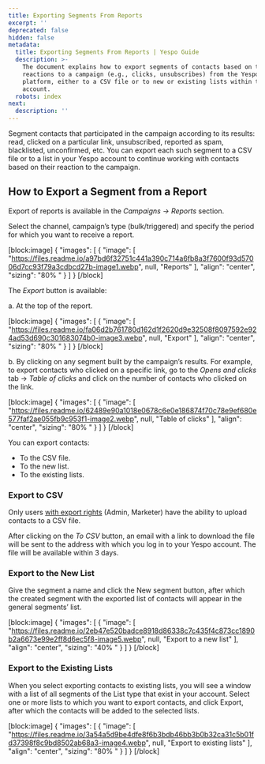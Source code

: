 ```yaml
---
title: Exporting Segments From Reports
excerpt: ''
deprecated: false
hidden: false
metadata:
  title: Exporting Segments From Reports | Yespo Guide
  description: >-
    The document explains how to export segments of contacts based on their
    reactions to a campaign (e.g., clicks, unsubscribes) from the Yespo
    platform, either to a CSV file or to new or existing lists within the
    account.
  robots: index
next:
  description: ''
---
```

Segment contacts that participated in the campaign according to its results: read, clicked on a particular link, unsubscribed, reported as spam, blacklisted, unconfirmed, etc. You can export each such segment to a CSV file or to a list in your Yespo account to continue working with contacts based on their reaction to the campaign.

## How to Export a Segment from a Report

Export of reports is available in the _Campaigns → Reports_ section.

Select the channel, campaign’s type (bulk/triggered) and specify the period for which you want to receive a report.

[block:image]
{
  "images": [
    {
      "image": [
        "https://files.readme.io/a97bd6f32751c441a390c714a6fb8a3f7600f93d57006d7cc93f79a3cdbcd27b-image1.webp",
        null,
        "Reports"
      ],
      "align": "center",
      "sizing": "80% "
    }
  ]
}
[/block]


The _Export_ button is available:

a. At the top of the report.

[block:image]
{
  "images": [
    {
      "image": [
        "https://files.readme.io/fa06d2b761780d162d1f2620d9e32508f8097592e924ad53d690c301683074b0-image3.webp",
        null,
        "Export"
      ],
      "align": "center",
      "sizing": "80% "
    }
  ]
}
[/block]


b. By clicking on any segment built by the campaign’s results. For example, to export contacts who clicked on a specific link, go to the _Opens and clicks_ tab → _Table of clicks_ and click on the number of contacts who clicked on the link.

[block:image]
{
  "images": [
    {
      "image": [
        "https://files.readme.io/62489e90a1018e0678c6e0e186874f70c78e9ef680e577faf2ae055fb9c953f1-image2.webp",
        null,
        "Table of clicks"
      ],
      "align": "center",
      "sizing": "80% "
    }
  ]
}
[/block]


You can export contacts:

- To the CSV file.
- To the new list.
- To the existing lists.

### Export to CSV

Only users [with export rights](https://docs.yespo.io/docs/user-management) (Admin, Marketer) have the ability to upload contacts to a CSV file. 

After clicking on the _To CSV_ button, an email with a link to download the file will be sent to the address with which you log in to your Yespo account. The file will be available within 3 days.

### Export to the New List

Give the segment a name and click the New segment button, after which the created segment with the exported list of contacts will appear in the general segments’ list.

[block:image]
{
  "images": [
    {
      "image": [
        "https://files.readme.io/2eb47e520badce8918d86338c7c435f4c873cc1890b2a6673e99e2ff8d6ec5f8-image5.webp",
        null,
        "Export to a new list"
      ],
      "align": "center",
      "sizing": "40% "
    }
  ]
}
[/block]


### Export to the Existing Lists

When you select exporting contacts to existing lists, you will see a window with a list of all segments of the List type that exist in your account. Select one or more lists to which you want to export contacts, and click Export, after which the contacts will be added to the selected lists.

[block:image]
{
  "images": [
    {
      "image": [
        "https://files.readme.io/3a54a5d9be4dfe8f6b3bdb46bb3b0b32ca31c5b01fd37398f8c9bd8502ab68a3-image4.webp",
        null,
        "Export to existing lists"
      ],
      "align": "center",
      "sizing": "80% "
    }
  ]
}
[/block]